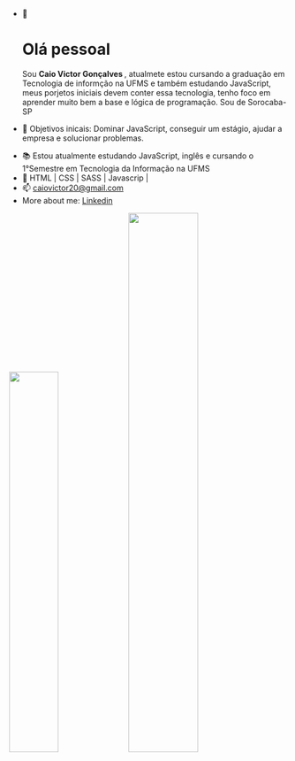 - 👋 <h1> Olá pessoal</h1>
  Sou <strong>Caio Victor Gonçalves </strong>, atualmete estou cursando a graduação em Tecnologia de informção na UFMS e também estudando JavaScript, meus porjetos iniciais devem conter essa tecnologia, tenho foco em aprender muito bem a base e lógica de programação. Sou de Sorocaba-SP

* 🎯 Objetivos inicais: Dominar JavaScript, conseguir um estágio, ajudar a empresa e solucionar problemas.

- 📚 Estou atualmente estudando JavaScript, inglês e cursando o 1°Semestre em Tecnologia da Informação na UFMS
- 🌱  HTML | CSS | SASS | Javascrip |
- 📫 <a href="mailto:caiovictor20@gmail.com">caiovictor20@gmail.com</a> 
- More about me: <a href="https://www.linkedin.com/in/caio-gon%C3%A7alves-288745a5/">Linkedin</a>
 
<div>
  <img width="42%" src="https://github-readme-stats.vercel.app/api?username=Caiof13Dev&theme=dracula">
  <img width="50%" src="https://github-readme-stats.vercel.app/api/top-langs/?username=Caiof13Dev&layout=compact&theme=dracula">
  
<!-- [![Anurag's GitHub stats](https://github-readme-stats.vercel.app/api?username=Caiof13Dev&theme=dracula)](https://github.com/anuraghazra/github-readme-stats)
[![Top Langs](https://github-readme-stats.vercel.app/api/top-langs/?username=Caiof13Dev&layout=compact&theme=dracula)](https://github.com/Caiof13Dev/github-readme-stats) -->
</div>
